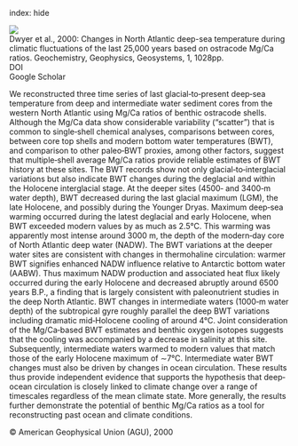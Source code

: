 index: hide

<div class="Citation">
    <div class="Citation-thumb CitationThumb-linked"  data-href="https://doi.org/10.1029/2000gc000046">
      <img src="https://static.claimspace.cloud/climate-study-static/refs/thumbs/5/Dwyer_et_al_2000-thumb.png" />
    </div>

  <div class="Citation-body">
    <div class="Citation-text">Dwyer et al., 2000: Changes in North Atlantic deep-sea temperature during climatic fluctuations of the last 25,000 years based on ostracode Mg/Ca ratios. <span class="Article-journal">Geochemistry, Geophysics, Geosystems, </span><span class="Article-volume">1, </span>1028pp.</div>
    <div class="Citation-links">
      <div class="CitationLink" data-href="https://doi.org/10.1029/2000gc000046">
        <div class="CitationLink-icon CitationLink-Doi"></div>
        <div class="CitationLink-text">DOI</div>
      </div>
      <div class="CitationLink" data-href="https://scholar.google.com/scholar?q=10.1029/2000gc000046">
        <div class="CitationLink-icon CitationLink-Scholar"></div>
        <div class="CitationLink-text">Google Scholar</div>
      </div>
    </div>
  </div>
</div>

We reconstructed three time series of last glacial‐to‐present deep‐sea temperature from deep and intermediate water sediment cores from the western North Atlantic using Mg/Ca ratios of benthic ostracode shells. Although the Mg/Ca data show considerable variability (“scatter”) that is common to single‐shell chemical analyses, comparisons between cores, between core top shells and modern bottom water temperatures (BWT), and comparison to other paleo‐BWT proxies, among other factors, suggest that multiple‐shell average Mg/Ca ratios provide reliable estimates of BWT history at these sites. The BWT records show not only glacial‐to‐interglacial variations but also indicate BWT changes during the deglacial and within the Holocene interglacial stage. At the deeper sites (4500‐ and 3400‐m water depth), BWT decreased during the last glacial maximum (LGM), the late Holocene, and possibly during the Younger Dryas. Maximum deep‐sea warming occurred during the latest deglacial and early Holocene, when BWT exceeded modern values by as much as 2.5°C. This warming was apparently most intense around 3000 m, the depth of the modern‐day core of North Atlantic deep water (NADW). The BWT variations at the deeper water sites are consistent with changes in thermohaline circulation: warmer BWT signifies enhanced NADW influence relative to Antarctic bottom water (AABW). Thus maximum NADW production and associated heat flux likely occurred during the early Holocene and decreased abruptly around 6500 years B.P., a finding that is largely consistent with paleonutrient studies in the deep North Atlantic. BWT changes in intermediate waters (1000‐m water depth) of the subtropical gyre roughly parallel the deep BWT variations including dramatic mid‐Holocene cooling of around 4°C. Joint consideration of the Mg/Ca‐based BWT estimates and benthic oxygen isotopes suggests that the cooling was accompanied by a decrease in salinity at this site. Subsequently, intermediate waters warmed to modern values that match those of the early Holocene maximum of ∼7°C. Intermediate water BWT changes must also be driven by changes in ocean circulation. These results thus provide independent evidence that supports the hypothesis that deep‐ocean circulation is closely linked to climate change over a range of timescales regardless of the mean climate state. More generally, the results further demonstrate the potential of benthic Mg/Ca ratios as a tool for reconstructing past ocean and climate conditions.

<div class="Citation-copy">
&copy; American Geophysical Union (AGU), 2000
</div>
